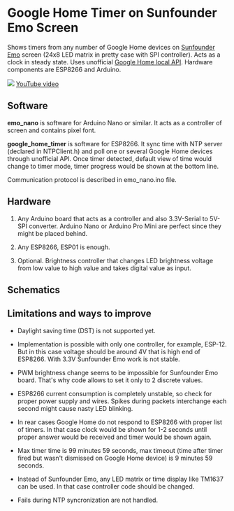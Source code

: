 # Google Home Timer on Sunfounder Emo Screen
Shows timers from any number of Google Home devices on <a href=https://www.amazon.com/dp/B0796PX3ZN>Sunfounder Emo</a> screen (24x8 LED matrix in pretty case with SPI controller). Acts as a clock in steady state. Uses unofficial <a href=https://rithvikvibhu.github.io/GHLocalApi/>Google Home local API</a>. Hardware components are ESP8266 and Arduino.

<img src=google.gif />
<a href=https://www.youtube.com/embed/bby7mjBw0Bw>YouTube video</a>

<h2>Software</h2>

<b>emo_nano</b> is software for Arduino Nano or similar. It acts as a controller of screen and contains pixel font.

<b>google_home_timer</b> is software for ESP8266. It sync time with NTP server (declared in NTPClient.h) and poll one or several Google Home devices through unofficial API. Once timer detected, default view of time would change to timer mode, timer progress would be shown at the bottom line.

Communication protocol is described in emo_nano.ino file.

<h2>Hardware</h2>

1. Any Arduino board that acts as a controller and also 3.3V-Serial to 5V-SPI converter. Arduino Nano or Arduino Pro Mini are perfect since they might be placed behind.

2. Any ESP8266, ESP01 is enough.

3. Optional. Brightness controller that changes LED brightness voltage from low value to high value and takes digital value as input.

<h2>Schematics</h2>

<h2>Limitations and ways to improve</h2>

* Daylight saving time (DST) is not supported yet.

* Implementation is possible with only one controller, for example, ESP-12. But in this case voltage should be around 4V that is high end of ESP8266. With 3.3V Sunfounder Emo work is not stable.

* PWM brightness change seems to be impossible for Sunfounder Emo board. That's why code allows to set it only to 2 discrete values.

* ESP8266 current consumption is completely unstable, so check for proper power supply and wires. Spikes during packets interchange each second might cause nasty LED blinking.

* In rear cases Google Home do not respond to ESP8266 with proper list of timers. In that case clock would be shown for 1-2 seconds until proper answer would be received and timer would be shown again.

* Max timer time is 99 minutes 59 seconds, max timeout (time after timer fired but wasn't dismissed on Google Home device) is 9 minutes 59 seconds.

* Instead of Sunfounder Emo, any LED matrix or time display like TM1637 can be used. In that case controller code should be changed.

* Fails during NTP syncronization are not handled.
